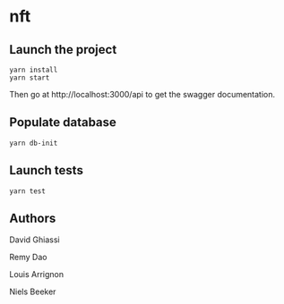 # nft

## Launch the project

```shell
yarn install
yarn start
```

Then go at http://localhost:3000/api to get the swagger documentation.

## Populate database

```shell
yarn db-init
```

## Launch tests

```shell
yarn test
```

## Authors

David Ghiassi

Remy Dao

Louis Arrignon

Niels Beeker
